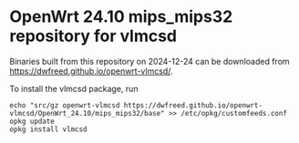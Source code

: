 OpenWrt 24.10 mips_mips32 repository for vlmcsd
========

Binaries built from this repository on 2024-12-24 can be downloaded from <https://dwfreed.github.io/openwrt-vlmcsd/>.

To install the vlmcsd package, run

```
echo "src/gz openwrt-vlmcsd https://dwfreed.github.io/openwrt-vlmcsd/OpenWrt_24.10/mips_mips32/base" >> /etc/opkg/customfeeds.conf
opkg update
opkg install vlmcsd
```
